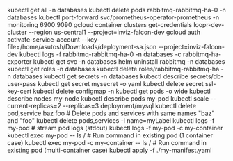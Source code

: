 kubectl get all -n databases
kubectl delete pods rabbitmq-rabbitmq-ha-0 -n databases
kubectl port-forward svc/prometheus-operator-prometheus -n monitoring 6900:9090 
gcloud container clusters get-credentials loopr-dev-cluster --region us-central1 --project=inviz-falcon-dev
 gcloud auth activate-service-account --key-file=/home/asutosh/Downloads/deployment-sa.json --project=inviz-falcon-dev
kubectl logs -f rabbitmq-rabbitmq-ha-0 -n databases -c rabbitmq-ha-exporter
kubectl get svc -n databases
helm uninstall rabbitmq -n databases
kubectl get roles -n databases
kubectl delete roles/rabbitmq-rabbitmq-ha -n databases
kubectl get secrets -n databases
kubectl describe secrets/db-user-pass
kubectl get secret mysecret -o yaml
kubectl delete secret ssl-key-cert
kubectl delete configmap <configmap-name> -n <namespace-name>
kubectl get pods -o wide
kubectl describe nodes my-node
kubectl describe pods my-pod
kubectl scale --current-replicas=2 --replicas=3 deployment/mysql
kubectl delete pod,service baz foo                                        # Delete pods and services with same names "baz" and                                                                                                                           "foo"
kubectl delete pods,services -l name=myLabel
kubectl logs -f my-pod                              # stream pod logs (stdout)
kubectl logs -f my-pod -c my-container 
kubectl exec my-pod -- ls /                         # Run command in existing pod (1 container case)
kubectl exec my-pod -c my-container -- ls /         # Run command in existing pod (multi-container case)
kubectl apply -f ./my-manifest.yaml 




